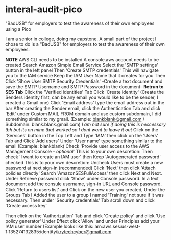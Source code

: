 # interal-audit-pico
"BadUSB" for employers to test the awareness of their own employees using a Pico

I am a senior in college, doing my capstone. 
A small part of the project I chose to do is a "BadUSB" for employers to 
test the awareness of their own employees. 

**NOTE**
AWS CLI needs to be installed
A console.aws account needs to be created
Search Amazon Simple Email Service
Select the 'SMTP settings' button in the left panel
Then 'Create SMTP credentials'
This will navigate you to the IAM service
Keep the IAM User Name that it creates for you
Then Click 'Show User SMTP Security Credentials'
-Create a text document and save the SMTP Username and SMTP Password in the document-
**Retrun to SES Tab**
Click the 'Verified identities' Tab
Click 'Create identity' (Create the Senders identity first, can be any email you would like to be the sender, I created a Gmail one)
Click 'Email address' type the email address out in the bar
After creating the Sender email, click the Authentication Tab and click 'Edit' under Custom MAIL FROM domain and use custom subdomain, I did something similar to my gmail. (Example: blankblank@gmail.com / Subdomain: blank.blank.gmail.com)
*I am not sure if doing this is neccessary tbh but its on mine that worked so I dont want to leave it out*
Click on the 'Services' button in the Top Left and Type 'IAM' then click on the 'Users' Tab and Click 'Add users'
Under 'User name' type something similar to the email (Example: blankblank)
Check 'Provide user access to the AWS Management Console - *optional*'
This is to your own descretion: Then check 'I want to create an IAM user' then Keep 'Autogenerated password' checked
This is to your own descretion: Uncheck Users must create a new password at next sign-in (recommended)
Click 'Next' then click 'Attach policies directly' Search 'AmazonSESFullAccess' then click Next and Next.
Under Retrieve password click 'Show' under Console password. In a text document add the consule username, sign-in URL and Console password.
Click 'Return to users list' and Click on the new user you created, Under the Groups Tab I Added the user to a group I named 'Training' not sure if it was necessary.
Then under 'Security credentials' Tab scroll down and click 'Create access key' 


Then click on the 'Authorization' Tab and click 'Create policy' and click 'Use policy generator'
Under Effect click 'Allow' and under Principles add your IAM user number (Example looks like this: arn:aws:ses:us-west-1:135274132835:identity/krytechcyber@gmail.com
